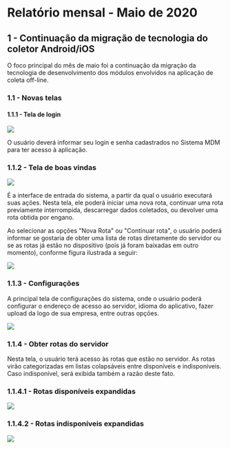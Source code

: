 # Relatório mensal - Maio de 2020

## 1 - Continuação da migração de tecnologia do coletor Android/iOS

O foco principal do mês de maio foi a continuação da migração da tecnologia de desenvolvimento dos módulos envolvidos na aplicação de coleta off-line.

### 1.1 - Novas telas

#### 1.1.1 - Tela de login

![](images/login.jpg)

O usuário deverá informar seu login e senha cadastrados no Sistema MDM para ter acesso à aplicação.

### 1.1.2 - Tela de boas vindas

![](images/welcome.jpg)

É a interface de entrada do sistema, a partir da qual o usuário executará suas ações. Nesta tela, ele poderá iniciar uma nova rota, continuar uma rota previamente interrompida, descarregar dados coletados, ou devolver uma rota obtida por engano.

Ao selecionar as opções "Nova Rota" ou "Continuar rota", o usuário poderá informar se gostaria de obter uma lista de rotas diretamente do servidor ou se as rotas já estão no dispositivo (pois já foram baixadas em outro momento), conforme figura ilustrada a seguir:

![](images/nova-rota-question.jpg)

### 1.1.3 - Configurações

A principal tela de configurações do sistema, onde o usuário poderá configurar o endereço de acesso ao servidor, idioma do aplicativo, fazer upload da logo de sua empresa, entre outras opções.

![](images/config.jpg)

### 1.1.4 - Obter rotas do servidor

Nesta tela, o usuário terá acesso às rotas que estão no servidor. As rotas virão categorizadas em listas colapsáveis entre disponíveis e indisponíveis. Caso indisponível, será exibida também a razão deste fato.

### 1.1.4.1 - Rotas disponíveis expandidas

![](images/nova-rota.jpg)

### 1.1.4.2 - Rotas indisponíveis expandidas

![](images/nova-rota-indisponiveis.jpg)


